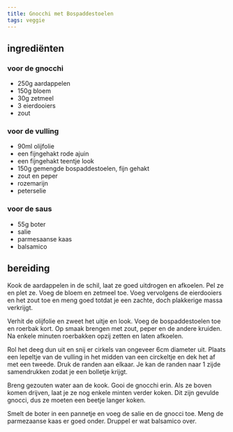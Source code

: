 ```yaml
---
title: Gnocchi met Bospaddestoelen
tags: veggie
---
```


## ingrediënten

### voor de gnocchi
* 250g aardappelen 
* 150g bloem 
* 30g zetmeel
* 3 eierdooiers
* zout

### voor de vulling
* 90ml olijfolie 
* een fijngehakt rode ajuin
* een fijngehakt teentje look
* 150g gemengde bospaddestoelen, fijn gehakt
* zout en peper
* rozemarijn
* peterselie

### voor de saus
* 55g boter
* salie
* parmesaanse kaas
* balsamico

##  bereiding 

Kook de aardappelen in de schil, laat ze goed uitdrogen en afkoelen. Pel ze en plet ze. Voeg de bloem en zetmeel toe. Voeg vervolgens de eierdooiers en het zout toe en meng goed totdat je een zachte, doch plakkerige massa verkrijgt.

Verhit de olijfolie en zweet het uitje en look. Voeg de bospaddestoelen toe en roerbak kort. Op smaak brengen met zout, peper en de andere kruiden. Na enkele minuten roerbakken opzij zetten en laten afkoelen.

Rol het deeg dun uit en snij er cirkels van ongeveer 6cm diameter uit. Plaats een lepeltje van de vulling in het midden van een circkeltje en dek het af met een tweede. Druk de randen aan elkaar. Je kan de randen naar 1 zijde samendrukken zodat je een bolletje krijgt.

Breng gezouten water aan de kook. Gooi de gnocchi erin. Als ze boven komen drijven, laat je ze nog enkele minten verder koken. Dit zijn gevulde gnocci, dus ze moeten een beetje langer koken.

Smelt de boter in een pannetje en voeg de salie en de gnocci toe. Meng de parmezaanse kaas er goed onder. Druppel er wat balsamico over.

